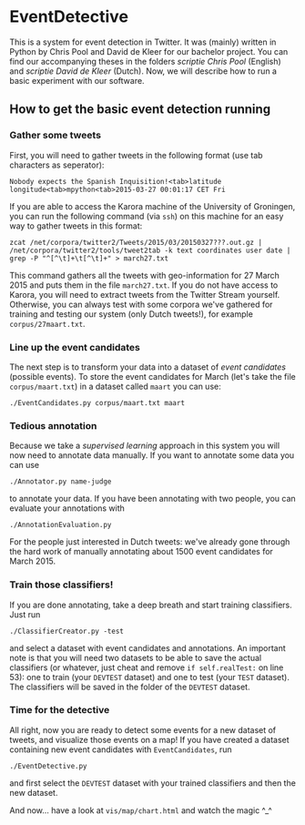 # EventDetective

This is a system for event detection in Twitter. It was (mainly) written in Python by Chris Pool and David de 
Kleer for our bachelor project. You can find our accompanying theses in the folders *scriptie Chris Pool* 
(English) and *scriptie David de Kleer* (Dutch). Now, we will describe how to run a basic experiment with our software.

## How to get the basic event detection running

### Gather some tweets

First, you will need to gather tweets in the following format (use tab characters as seperator):

`Nobody expects the Spanish Inquisition!<tab>latitude longitude<tab>mpython<tab>2015-03-27 00:01:17 CET Fri`

If you are able to access the Karora machine of the University of Groningen, you can run the following 
command (via `ssh`) on this machine for an easy way to gather tweets in this format:

`zcat /net/corpora/twitter2/Tweets/2015/03/20150327???.out.gz | /net/corpora/twitter2/tools/tweet2tab -k text coordinates user date | grep -P "^[^\t]+\t[^\t]+" > march27.txt`

This command gathers all the tweets with geo-information for 27 March 2015 and puts them in the file `march27.txt`.
If you do not have access to Karora, you will need to extract tweets from the Twitter Stream yourself. Otherwise,
you can always test with some corpora we've gathered for training and testing our system (only Dutch tweets!),
for example `corpus/27maart.txt`.

### Line up the event candidates

The next step is to transform your data into a dataset of *event candidates* (possible events). To store the event 
candidates for March (let's take the file `corpus/maart.txt`) in a dataset called `maart` you can use:

`./EventCandidates.py corpus/maart.txt maart`

### Tedious annotation

Because we take a *supervised learning* approach in this system you will now need to annotate data manually. If
you want to annotate some data you can use 

`./Annotator.py name-judge`

to annotate your data. If you have been annotating with two people, you can evaluate your annotations with

`./AnnotationEvaluation.py`

For the people just interested in Dutch tweets: we've already gone through the hard work of manually annotating 
about 1500 event candidates for March 2015. 

### Train those classifiers!

If you are done annotating, take a deep breath and start training classifiers. Just run

`./ClassifierCreator.py -test`

and select a dataset with event candidates and annotations. An important note is that you will need two datasets
to be able to save the actual classifiers (or whatever, just cheat and remove `if self.realTest:` on line 53): one to train
(your `DEVTEST` dataset) and one to test (your `TEST` dataset). The classifiers will be saved in the folder of the 
`DEVTEST` dataset.

### Time for the detective

All right, now you are ready to detect some events for a new dataset of tweets, and visualize those events on a
map! If you have created a dataset containing new event candidates with `EventCandidates`, run

`./EventDetective.py`

and first select the `DEVTEST` dataset with your trained classifiers and then the new dataset. 

And now... have a look at `vis/map/chart.html` and watch the magic ^_^

<!--
VOORBEELDCOMMANDO'S (Of zie Listing 1 van "scriptie David de Kleer/scriptie.pdf")

# Voor de volgende commando's wordt aangenomen dat een gebruiker in de hoofdmap van de
# repository https://github.com/chrispool/Thesis is en de toegang heeft tot de Karora−
# server van de Rijksuniversiteit Groningen.
Chris_Thesis$ cd corpus/

# verbinden met Karora
Chris_Thesis/corpus$ ssh s_of_p_nummer@bastion.service.rug.nl
bastion:~$ ssh s_of_p_nummer@karora.let.rug.nl

# "speelgoed"−traindata (tweets van 10 juni) verzamelen
karora:~$ zcat /net/corpora/twitter2/Tweets/2015/06/20150610???.out.gz | /net/corpora/twitter2/
tools/tweet2tab −i text coordinates user date | grep −P "^[^\t]+\t[^\t]+" > june10_train.txt

# "speelgoed"−testdata (tweets van 11 juni) verzamelen
karora:~$ zcat /net/corpora/twitter2/Tweets/2015/06/20150611???.out.gz | /net/corpora/twitter2/
tools/tweet2tab −i text coordinates user date | grep −P "^[^\t]+\t[^\t]+" > june11_test.txt

# zet de data over naar eigen computer
karora:~$ exit
bastion:~$ sftp s_of_p_nummer@karora.let.rug.nl
sftp> get june10_train.txt
sftp> get june11_test.txt
sftp> exit
bastion:~$ exit
Chris_Thesis/corpus$ sftp s_of_p_nummer@bastion.service.rug.nl
sftp> get june10_train.txt
sftp> get june11_test.txt
sftp> exit
Chris_Thesis/corpus$ cd ..

# event candidates van corpus/june10_train.txt verzamelen in een dataset genaamd june10
Chris_Thesis$ ./EventCandidates.py corpus/june10_train.txt june10

# event candidates van corpus/june11_test.txt verzamelen in een dataset genaamd june11
Chris_Thesis$ ./EventCandidates.py corpus/june11_test.txt june11

# Annoteren voor annotator David. Voer het nummer van dataset june10 in, daarna voor iedere
# event candidate het nummer van de categorie waar deze het beste onder past.
#
# Herhaal annotatie voor de testset en voer eerst het nummer van dataset june11 in.
#
# Wanneer er sprake is van twee annotatoren moet de annotatie vanzelfsprekend worden
# herhaald voor een andere annotator, en moet vervolgens ./AnnotationEvaluation.py
# worden uitgevoerd (voor de kappa−score en het samenvoegen van de annotaties).
Chris_Thesis$ ./Annotator.py David

# DEVTEST met de trainset (willekeurige 80/20 split), voer het nummer van dataset june10 in.
Chris_Thesis$ ./ClassifierCreator.py

# TEST met de train− en testset. Voer de nummers van dataset june10 (trainset) in om te trainen
# en het nummer van dataset june11 (testset) om te testen. De classifiers worden weggeschreven
# naar data/june10/categoryClassifier.bin en data/june10/eventClassifier.bin.
Chris_Thesis$ ./ClassifierCreator.py −test

# Nu kunnen events worden gedetecteerd met EventDetective.py (gewone Google Map met markers)
# OF EventDetectiveChart.py (Google Map met markers en staafdiagram). Voer eerst het nummer
# van dataset june10 in, vervolgens het nummer van een dataset met event candidates.
Chris_Thesis$ ./EventDetective (of ./EventDetectiveChart.py)

# Open /vis/map/map.html voor een visualisatie van de gedetecteerde events.
Chris_Thesis$ firefox vis/map/map.html &
-->